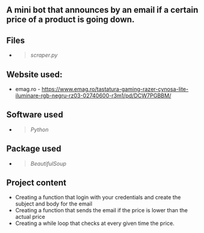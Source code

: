 ## A mini bot that announces by an email if a certain price of a product is going down.

## Files
* > *scraper.py*

## Website used:
- emag.ro - https://www.emag.ro/tastatura-gaming-razer-cynosa-lite-iluminare-rgb-negru-rz03-02740600-r3m1/pd/DCW7PGBBM/

## Software used
* > *Python*

## Package used
* > *BeautifulSoup*

## Project content
- Creating a function that login with your credentials and create the subject and body for the email
- Creating a function that sends the email if the price is lower than the actual price
- Creating a while loop that checks at every given time the price.
